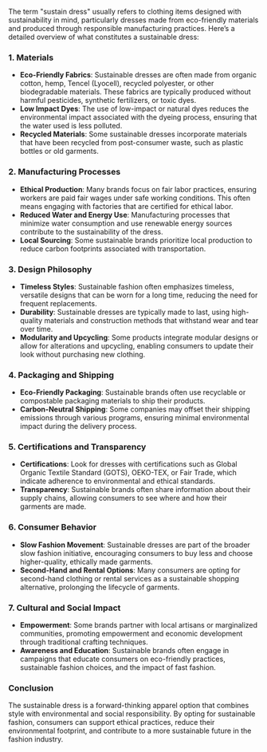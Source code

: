 The term "sustain dress" usually refers to clothing items designed with sustainability in mind, particularly dresses made from eco-friendly materials and produced through responsible manufacturing practices. Here’s a detailed overview of what constitutes a sustainable dress:

### 1. **Materials**
   - **Eco-Friendly Fabrics**: Sustainable dresses are often made from organic cotton, hemp, Tencel (Lyocell), recycled polyester, or other biodegradable materials. These fabrics are typically produced without harmful pesticides, synthetic fertilizers, or toxic dyes.
   - **Low Impact Dyes**: The use of low-impact or natural dyes reduces the environmental impact associated with the dyeing process, ensuring that the water used is less polluted.
   - **Recycled Materials**: Some sustainable dresses incorporate materials that have been recycled from post-consumer waste, such as plastic bottles or old garments.

### 2. **Manufacturing Processes**
   - **Ethical Production**: Many brands focus on fair labor practices, ensuring workers are paid fair wages under safe working conditions. This often means engaging with factories that are certified for ethical labor.
   - **Reduced Water and Energy Use**: Manufacturing processes that minimize water consumption and use renewable energy sources contribute to the sustainability of the dress.
   - **Local Sourcing**: Some sustainable brands prioritize local production to reduce carbon footprints associated with transportation.

### 3. **Design Philosophy**
   - **Timeless Styles**: Sustainable fashion often emphasizes timeless, versatile designs that can be worn for a long time, reducing the need for frequent replacements.
   - **Durability**: Sustainable dresses are typically made to last, using high-quality materials and construction methods that withstand wear and tear over time.
   - **Modularity and Upcycling**: Some products integrate modular designs or allow for alterations and upcycling, enabling consumers to update their look without purchasing new clothing.

### 4. **Packaging and Shipping**
   - **Eco-Friendly Packaging**: Sustainable brands often use recyclable or compostable packaging materials to ship their products.
   - **Carbon-Neutral Shipping**: Some companies may offset their shipping emissions through various programs, ensuring minimal environmental impact during the delivery process.

### 5. **Certifications and Transparency**
   - **Certifications**: Look for dresses with certifications such as Global Organic Textile Standard (GOTS), OEKO-TEX, or Fair Trade, which indicate adherence to environmental and ethical standards.
   - **Transparency**: Sustainable brands often share information about their supply chains, allowing consumers to see where and how their garments are made.

### 6. **Consumer Behavior**
   - **Slow Fashion Movement**: Sustainable dresses are part of the broader slow fashion initiative, encouraging consumers to buy less and choose higher-quality, ethically made garments.
   - **Second-Hand and Rental Options**: Many consumers are opting for second-hand clothing or rental services as a sustainable shopping alternative, prolonging the lifecycle of garments.

### 7. **Cultural and Social Impact**
   - **Empowerment**: Some brands partner with local artisans or marginalized communities, promoting empowerment and economic development through traditional crafting techniques.
   - **Awareness and Education**: Sustainable brands often engage in campaigns that educate consumers on eco-friendly practices, sustainable fashion choices, and the impact of fast fashion.

### Conclusion
The sustainable dress is a forward-thinking apparel option that combines style with environmental and social responsibility. By opting for sustainable fashion, consumers can support ethical practices, reduce their environmental footprint, and contribute to a more sustainable future in the fashion industry.